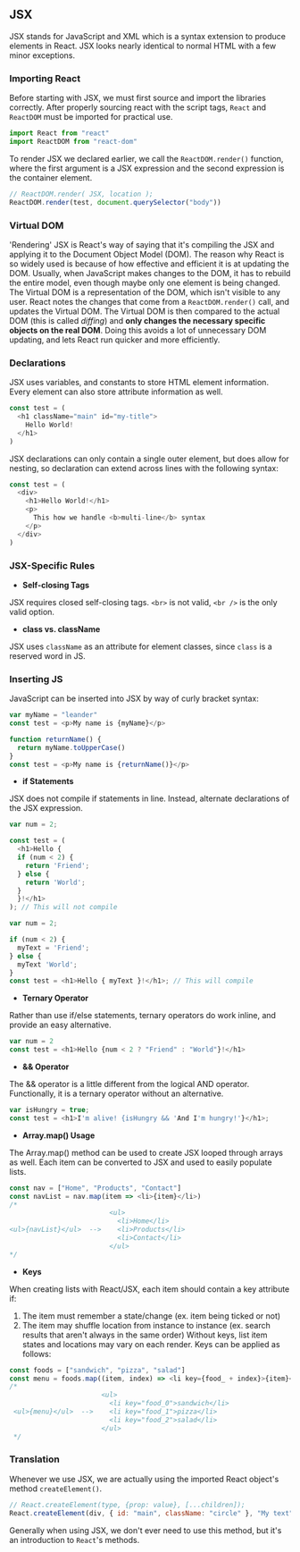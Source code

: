 ## JSX

JSX stands for JavaScript and XML which is a syntax extension to produce elements in React. JSX looks nearly identical to normal HTML with a few minor exceptions.

### Importing React

Before starting with JSX, we must first source and import the libraries correctly. After properly sourcing react with the script tags, `React` and `ReactDOM` must be imported for practical use.

```javascript
import React from "react"
import ReactDOM from "react-dom"
```

To render JSX we declared earlier, we call the `ReactDOM.render()` function, where the first argument is a JSX expression and the second expression is the container element.

```javascript
// ReactDOM.render( JSX, location );
ReactDOM.render(test, document.querySelector("body"))
```

### Virtual DOM

'Rendering' JSX is React's way of saying that it's compiling the JSX and applying it to the Document Object Model (DOM).
The reason why React is so widely used is because of how effective and efficient it is at updating the DOM. Usually, when JavaScript makes changes to the DOM, it has to rebuild the entire model, even though maybe only one element is being changed. The Virtual DOM is a representation of the DOM, which isn't visible to any user. React notes the changes that come from a `ReactDOM.render()` call, and updates the Virtual DOM. The Virtual DOM is then compared to the actual DOM (this is called _diffing_) and **only changes the necessary specific objects on the real DOM**. Doing this avoids a lot of unnecessary DOM updating, and lets React run quicker and more efficiently.

### Declarations

JSX uses variables, and constants to store HTML element information. Every element can also store attribute information as well.

```javascript
const test = (
  <h1 className="main" id="my-title">
    Hello World!
  </h1>
)
```

JSX declarations can only contain a single outer element, but does allow for nesting, so declaration can extend across lines with the following syntax:

```javascript
const test = (
  <div>
    <h1>Hello World!</h1>
    <p>
      This how we handle <b>multi-line</b> syntax
    </p>
  </div>
)
```

### JSX-Specific Rules

- **Self-closing Tags**

JSX requires closed self-closing tags. `<br>` is not valid, `<br />` is the only valid option.

- **class vs. className**

JSX uses `className` as an attribute for element classes, since `class` is a reserved word in JS.

### Inserting JS

JavaScript can be inserted into JSX by way of curly bracket syntax:

```javascript
var myName = "leander"
const test = <p>My name is {myName}</p>

function returnName() {
  return myName.toUpperCase()
}
const test = <p>My name is {returnName()}</p>
```

- **if Statements**

JSX does not compile if statements in line. Instead, alternate declarations of the JSX expression.

```javascript
var num = 2;

const test = (
  <h1>Hello {
  if (num < 2) {
    return 'Friend';
  } else {
    return 'World';
  }
  }!</h1>
); // This will not compile
```

```javascript
var num = 2;

if (num < 2) {
  myText = 'Friend';
} else {
  myText 'World';
}
const test = <h1>Hello { myText }!</h1>; // This will compile
```

- **Ternary Operator**

Rather than use if/else statements, ternary operators do work inline, and provide an easy alternative.

```javascript
var num = 2
const test = <h1>Hello {num < 2 ? "Friend" : "World"}!</h1>
```

- **&& Operator**

The && operator is a little different from the logical AND operator. Functionally, it is a ternary operator without an alternative.

```javascript
var isHungry = true;
const test = <h1>I'm alive! {isHungry && 'And I'm hungry!'}</h1>;
```

- **Array.map() Usage**

The Array.map() method can be used to create JSX looped through arrays as well. Each item can be converted to JSX and used to easily populate lists.

```javascript
const nav = ["Home", "Products", "Contact"]
const navList = nav.map(item => <li>{item}</li>)
/*
                         <ul>
                           <li>Home</li>
<ul>{navList}</ul>  -->    <li>Products</li>
                           <li>Contact</li>
                         </ul>
*/
```

- **Keys**

When creating lists with React/JSX, each item should contain a key attribute if:

1. The item must remember a state/change (ex. item being ticked or not)
2. The item may shuffle location from instance to instance (ex. search results that aren't always in the same order)
   Without keys, list item states and locations may vary on each render. Keys can be applied as follows:

```javascript
const foods = ["sandwich", "pizza", "salad"]
const menu = foods.map((item, index) => <li key={food_ + index}>{item}</li>)
/*
                       <ul>
                         <li key="food_0">sandwich</li>
 <ul>{menu}</ul>  -->    <li key="food_1">pizza</li>
                         <li key="food_2">salad</li>
                       </ul>
 */
```

### Translation

Whenever we use JSX, we are actually using the imported React object's method `createElement()`.

```javascript
// React.createElement(type, {prop: value}, [...children]);
React.createElement(div, { id: "main", className: "circle" }, "My text") // === <div id="main" class="circle>My text</div>
```

Generally when using JSX, we don't ever need to use this method, but it's an introduction to `React`'s methods.
